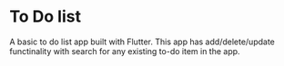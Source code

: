 # To Do list

A basic to do list app built with Flutter. This app has add/delete/update functinality with search for any existing to-do item in the app.

